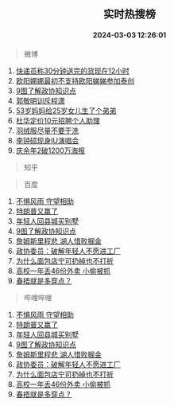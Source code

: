 <div align="center"><h2>实时热搜榜</h2><h4>2024-03-03 12:26:01</h4></div>

> 微博  

1. [快递员称30分钟送完的货现在12小时](https://s.weibo.com/weibo?q=%23%E5%BF%AB%E9%80%92%E5%91%98%E7%A7%B030%E5%88%86%E9%92%9F%E9%80%81%E5%AE%8C%E7%9A%84%E8%B4%A7%E7%8E%B0%E5%9C%A812%E5%B0%8F%E6%97%B6%23&t=31&band_rank=1&Refer=top)<br />
2. [欧阳娜娜最初不支持欧阳娣娣参加泰创](https://s.weibo.com/weibo?q=%23%E6%AC%A7%E9%98%B3%E5%A8%9C%E5%A8%9C%E6%9C%80%E5%88%9D%E4%B8%8D%E6%94%AF%E6%8C%81%E6%AC%A7%E9%98%B3%E5%A8%A3%E5%A8%A3%E5%8F%82%E5%8A%A0%E6%B3%B0%E5%88%9B%23&t=31&band_rank=2&Refer=top)<br />
3. [9图了解政协知识点](https://s.weibo.com/weibo?q=%239%E5%9B%BE%E4%BA%86%E8%A7%A3%E6%94%BF%E5%8D%8F%E7%9F%A5%E8%AF%86%E7%82%B9%23&t=31&band_rank=3&Refer=top)<br />
4. [郭敬明训斥程潇](https://s.weibo.com/weibo?q=%23%E9%83%AD%E6%95%AC%E6%98%8E%E8%AE%AD%E6%96%A5%E7%A8%8B%E6%BD%87%23&t=31&band_rank=4&Refer=top)<br />
5. [53岁妈妈给25岁女儿生了个弟弟](https://s.weibo.com/weibo?q=%2353%E5%B2%81%E5%A6%88%E5%A6%88%E7%BB%9925%E5%B2%81%E5%A5%B3%E5%84%BF%E7%94%9F%E4%BA%86%E4%B8%AA%E5%BC%9F%E5%BC%9F%23&t=31&band_rank=5&Refer=top)<br />
6. [杜华定价10元招聘个人助理](https://s.weibo.com/weibo?q=%23%E6%9D%9C%E5%8D%8E%E5%AE%9A%E4%BB%B710%E5%85%83%E6%8B%9B%E8%81%98%E4%B8%AA%E4%BA%BA%E5%8A%A9%E7%90%86%23&t=31&band_rank=6&Refer=top)<br />
7. [羽绒服尽量不要干洗](https://s.weibo.com/weibo?q=%23%E7%BE%BD%E7%BB%92%E6%9C%8D%E5%B0%BD%E9%87%8F%E4%B8%8D%E8%A6%81%E5%B9%B2%E6%B4%97%23&t=31&band_rank=7&Refer=top)<br />
8. [李钟硕现身IU演唱会](https://s.weibo.com/weibo?q=%23%E6%9D%8E%E9%92%9F%E7%A1%95%E7%8E%B0%E8%BA%ABIU%E6%BC%94%E5%94%B1%E4%BC%9A%23&t=31&band_rank=8&Refer=top)<br />
9. [庆余年2破1200万海报](https://s.weibo.com/weibo?q=%23%E5%BA%86%E4%BD%99%E5%B9%B42%E7%A0%B41200%E4%B8%87%E6%B5%B7%E6%8A%A5%23&t=31&band_rank=9&Refer=top)<br />

> 知乎  


> 百度  

1. [不惧风雨 守望相助](https://www.baidu.com/s?wd=%E4%B8%8D%E6%83%A7%E9%A3%8E%E9%9B%A8+%E5%AE%88%E6%9C%9B%E7%9B%B8%E5%8A%A9&sa=fyb_news&rsv_dl=fyb_news)<br />
2. [特朗普又赢了](https://www.baidu.com/s?wd=%E7%89%B9%E6%9C%97%E6%99%AE%E5%8F%88%E8%B5%A2%E4%BA%86&sa=fyb_news&rsv_dl=fyb_news)<br />
3. [年轻人回县城买别墅](https://www.baidu.com/s?wd=%E5%B9%B4%E8%BD%BB%E4%BA%BA%E5%9B%9E%E5%8E%BF%E5%9F%8E%E4%B9%B0%E5%88%AB%E5%A2%85&sa=fyb_news&rsv_dl=fyb_news)<br />
4. [9图了解政协知识点](https://www.baidu.com/s?wd=9%E5%9B%BE%E4%BA%86%E8%A7%A3%E6%94%BF%E5%8D%8F%E7%9F%A5%E8%AF%86%E7%82%B9&sa=fyb_news&rsv_dl=fyb_news)<br />
5. [詹姆斯里程悲 湖人惜败掘金](https://www.baidu.com/s?wd=%E8%A9%B9%E5%A7%86%E6%96%AF%E9%87%8C%E7%A8%8B%E6%82%B2+%E6%B9%96%E4%BA%BA%E6%83%9C%E8%B4%A5%E6%8E%98%E9%87%91&sa=fyb_news&rsv_dl=fyb_news)<br />
6. [政协委员：破解年轻人不愿进工厂](https://www.baidu.com/s?wd=%E6%94%BF%E5%8D%8F%E5%A7%94%E5%91%98%EF%BC%9A%E7%A0%B4%E8%A7%A3%E5%B9%B4%E8%BD%BB%E4%BA%BA%E4%B8%8D%E6%84%BF%E8%BF%9B%E5%B7%A5%E5%8E%82&sa=fyb_news&rsv_dl=fyb_news)<br />
7. [为什么面包店宁可扔掉也不打折](https://www.baidu.com/s?wd=%E4%B8%BA%E4%BB%80%E4%B9%88%E9%9D%A2%E5%8C%85%E5%BA%97%E5%AE%81%E5%8F%AF%E6%89%94%E6%8E%89%E4%B9%9F%E4%B8%8D%E6%89%93%E6%8A%98&sa=fyb_news&rsv_dl=fyb_news)<br />
8. [高校一年丢46份外卖 小偷被抓](https://www.baidu.com/s?wd=%E9%AB%98%E6%A0%A1%E4%B8%80%E5%B9%B4%E4%B8%A246%E4%BB%BD%E5%A4%96%E5%8D%96+%E5%B0%8F%E5%81%B7%E8%A2%AB%E6%8A%93&sa=fyb_news&rsv_dl=fyb_news)<br />
9. [春捂就是多穿点？](https://www.baidu.com/s?wd=%E6%98%A5%E6%8D%82%E5%B0%B1%E6%98%AF%E5%A4%9A%E7%A9%BF%E7%82%B9%EF%BC%9F&sa=fyb_news&rsv_dl=fyb_news)<br />

> 哔哩哔哩  

1. [不惧风雨 守望相助](https://www.baidu.com/s?wd=%E4%B8%8D%E6%83%A7%E9%A3%8E%E9%9B%A8+%E5%AE%88%E6%9C%9B%E7%9B%B8%E5%8A%A9&sa=fyb_news&rsv_dl=fyb_news)<br />
2. [特朗普又赢了](https://www.baidu.com/s?wd=%E7%89%B9%E6%9C%97%E6%99%AE%E5%8F%88%E8%B5%A2%E4%BA%86&sa=fyb_news&rsv_dl=fyb_news)<br />
3. [年轻人回县城买别墅](https://www.baidu.com/s?wd=%E5%B9%B4%E8%BD%BB%E4%BA%BA%E5%9B%9E%E5%8E%BF%E5%9F%8E%E4%B9%B0%E5%88%AB%E5%A2%85&sa=fyb_news&rsv_dl=fyb_news)<br />
4. [9图了解政协知识点](https://www.baidu.com/s?wd=9%E5%9B%BE%E4%BA%86%E8%A7%A3%E6%94%BF%E5%8D%8F%E7%9F%A5%E8%AF%86%E7%82%B9&sa=fyb_news&rsv_dl=fyb_news)<br />
5. [詹姆斯里程悲 湖人惜败掘金](https://www.baidu.com/s?wd=%E8%A9%B9%E5%A7%86%E6%96%AF%E9%87%8C%E7%A8%8B%E6%82%B2+%E6%B9%96%E4%BA%BA%E6%83%9C%E8%B4%A5%E6%8E%98%E9%87%91&sa=fyb_news&rsv_dl=fyb_news)<br />
6. [政协委员：破解年轻人不愿进工厂](https://www.baidu.com/s?wd=%E6%94%BF%E5%8D%8F%E5%A7%94%E5%91%98%EF%BC%9A%E7%A0%B4%E8%A7%A3%E5%B9%B4%E8%BD%BB%E4%BA%BA%E4%B8%8D%E6%84%BF%E8%BF%9B%E5%B7%A5%E5%8E%82&sa=fyb_news&rsv_dl=fyb_news)<br />
7. [为什么面包店宁可扔掉也不打折](https://www.baidu.com/s?wd=%E4%B8%BA%E4%BB%80%E4%B9%88%E9%9D%A2%E5%8C%85%E5%BA%97%E5%AE%81%E5%8F%AF%E6%89%94%E6%8E%89%E4%B9%9F%E4%B8%8D%E6%89%93%E6%8A%98&sa=fyb_news&rsv_dl=fyb_news)<br />
8. [高校一年丢46份外卖 小偷被抓](https://www.baidu.com/s?wd=%E9%AB%98%E6%A0%A1%E4%B8%80%E5%B9%B4%E4%B8%A246%E4%BB%BD%E5%A4%96%E5%8D%96+%E5%B0%8F%E5%81%B7%E8%A2%AB%E6%8A%93&sa=fyb_news&rsv_dl=fyb_news)<br />
9. [春捂就是多穿点？](https://www.baidu.com/s?wd=%E6%98%A5%E6%8D%82%E5%B0%B1%E6%98%AF%E5%A4%9A%E7%A9%BF%E7%82%B9%EF%BC%9F&sa=fyb_news&rsv_dl=fyb_news)<br />
